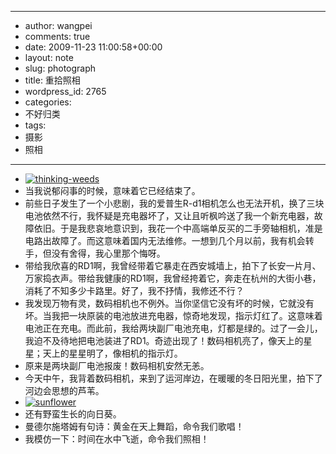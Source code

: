 - --
- author: wangpei
- comments: true
- date: 2009-11-23 11:00:58+00:00
- layout: note
- slug: photograph
- title: 重拾照相
- wordpress_id: 2765
- categories:
- 不好归类
- tags:
- 摄影
- 照相
- --
- [![thinking-weeds](http://farm3.static.flickr.com/2793/4127592764_e5948c2832.jpg)](http://www.flickr.com/photos/lookoo/4127592764/)
- 当我说郁闷事的时候，意味着它已经结束了。
- 前些日子发生了一个小悲剧，我的爱普生R-d1相机怎么也无法开机，换了三块电池依然不行，我怀疑是充电器坏了，又让且听枫吟送了我一个新充电器，故障依旧。于是我悲哀地意识到，我花一个中高端单反买的二手旁轴相机，准是电路出故障了。而这意味着国内无法维修。一想到几个月以前，我有机会转手，但没有舍得，我心里那个悔呀。
- 带给我欣喜的RD1啊，我曾经带着它暴走在西安城墙上，拍下了长安一片月、万家捣衣声。带给我健康的RD1啊，我曾经挎着它，奔走在杭州的大街小巷，消耗了不知多少卡路里。好了，我不抒情，我修还不行？
- 我发现万物有灵，数码相机也不例外。当你坚信它没有坏的时候，它就没有坏。当我把一块原装的电池放进充电器，惊奇地发现，指示灯红了。这意味着电池正在充电。而此前，我给两块副厂电池充电，灯都是绿的。过了一会儿，我迫不及待地把电池装进了RD1。奇迹出现了！数码相机亮了，像天上的星星；天上的星星明了，像相机的指示灯。
- 原来是两块副厂电池报废！数码相机安然无恙。
- 今天中午，我背着数码相机，来到了运河岸边，在暖暖的冬日阳光里，拍下了河边会思想的芦苇。
- [![sunflower](http://farm3.static.flickr.com/2550/4126817585_975450af55.jpg)](http://www.flickr.com/photos/lookoo/4126817585/)
- 还有野蛮生长的向日葵。
- 曼德尔施塔姆有句诗：黄金在天上舞蹈，命令我们歌唱！
- 我模仿一下：时间在水中飞逝，命令我们照相！
